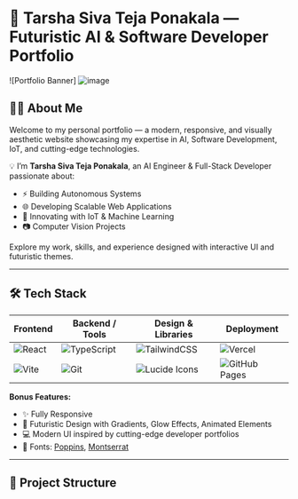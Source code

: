 # 🚀 Tarsha Siva Teja Ponakala — Futuristic AI & Software Developer Portfolio

![Portfolio Banner]
![image](https://github.com/user-attachments/assets/13c13b9a-93c8-4877-a2b1-c03dd1819ea0)
<!-- Replace with your actual banner path -->

## 👨‍💻 About Me

Welcome to my personal portfolio — a modern, responsive, and visually aesthetic website showcasing my expertise in AI, Software Development, IoT, and cutting-edge technologies.

💡 I’m **Tarsha Siva Teja Ponakala**, an AI Engineer & Full-Stack Developer passionate about:

- ⚡ Building Autonomous Systems  
- 🌐 Developing Scalable Web Applications  
- 🤖 Innovating with IoT & Machine Learning  
- 📷 Computer Vision Projects  

Explore my work, skills, and experience designed with interactive UI and futuristic themes.

---

## 🛠 Tech Stack

| Frontend         | Backend / Tools      | Design & Libraries | Deployment |
|------------------|---------------------|--------------------|------------|
| ![React](https://img.shields.io/badge/-React-61DAFB?logo=react&logoColor=white) | ![TypeScript](https://img.shields.io/badge/-TypeScript-3178C6?logo=typescript&logoColor=white) | ![TailwindCSS](https://img.shields.io/badge/-TailwindCSS-06B6D4?logo=tailwindcss&logoColor=white) | ![Vercel](https://img.shields.io/badge/-Vercel-000000?logo=vercel) |
| ![Vite](https://img.shields.io/badge/-Vite-646CFF?logo=vite&logoColor=white) | ![Git](https://img.shields.io/badge/-Git-F05032?logo=git&logoColor=white) | ![Lucide Icons](https://img.shields.io/badge/-Lucide%20Icons-000000?logo=lucide&logoColor=white) | ![GitHub Pages](https://img.shields.io/badge/-GitHub%20Pages-181717?logo=github) |

**Bonus Features:**
- ✨ Fully Responsive  
- 🌌 Futuristic Design with Gradients, Glow Effects, Animated Elements  
- 💻 Modern UI inspired by cutting-edge developer portfolios  
- 🎨 Fonts: [Poppins](https://fonts.google.com/specimen/Poppins), [Montserrat](https://fonts.google.com/specimen/Montserrat)  

---

## 📁 Project Structure

